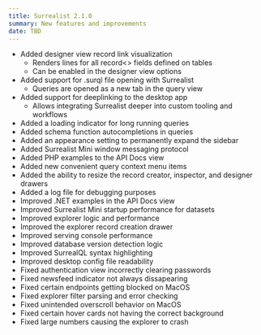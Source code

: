 ```yaml
---
title: Surrealist 2.1.0
summary: New features and improvements
date: TBD
---
```


- Added designer view record link visualization
	- Renders lines for all record<> fields defined on tables
	- Can be enabled in the designer view options
- Added support for .surql file opening with Surrealist
	- Queries are opened as a new tab in the query view
- Added support for deeplinking to the desktop app
	- Allows integrating Surrealist deeper into custom tooling and workflows
- Added a loading indicator for long running queries
- Added schema function autocompletions in queries
- Added an appearance setting to permanently expand the sidebar
- Added Surrealist Mini window messaging protocol
- Added PHP examples to the API Docs view
- Added new convenient query context menu items
- Added the ability to resize the record creator, inspector, and designer drawers
- Added a log file for debugging purposes
- Improved .NET examples in the API Docs view
- Improved Surrealist Mini startup performance for datasets
- Improved explorer logic and performance
- Improved the explorer record creation drawer
- Improved serving console performance
- Improved database version detection logic
- Improved SurrealQL syntax highlighting
- Improved desktop config file readability
- Fixed authentication view incorrectly clearing passwords
- Fixed newsfeed indicator not always dissapearing
- Fixed certain endpoints getting blocked on MacOS
- Fixed explorer filter parsing and error checking
- Fixed unintended overscroll behavior on MacOS
- Fixed certain hover cards not having the correct background
- Fixed large numbers causing the explorer to crash
